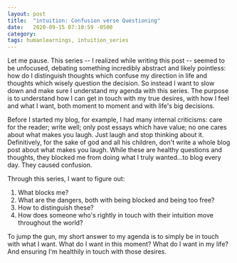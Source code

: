 ```yaml
---
layout: post
title:  "intuition: Confusion verse Questioning"
date:   2020-09-15 07:10:59 -0500
category: 
tags: humanlearnings, intuition_series
---
```

Let me pause. This series -- I realized while writing this post -- seemed to be unfocused, debating something incredibly abstract and likely pointless: how do I distinguish thoughts which confuse my direction in life and thoughts which wisely question the decision. So instead I want to slow down and make sure I understand my agenda with this series. The purpose is to understand how I can get in touch with my true desires, with how I feel and what I want, both moment to moment and with life's big decisions.

Before I started my blog, for example, I had many internal criticisms: care for the reader; write well; only post essays which have value; no one cares about what makes you laugh. Just laugh and stop thinking about it. Definitively, for the sake of god and all his children, don't write a whole blog post about what makes you laugh. While these are healthy questions and thoughts, they blocked me from doing what I truly wanted...to blog every day. They caused confusion.

Through this series, I want to figure out:
1. What blocks me?
2. What are the dangers, both with being blocked and being too free? 
3. How to distinguish these?
4. How does someone who's rightly in touch with their intuition move throughout the world?

To jump the gun, my short answer to my agenda is to simply be in touch with what I want. What do I want in this moment? What do I want in my life? And ensuring I'm healthily in touch with those desires.